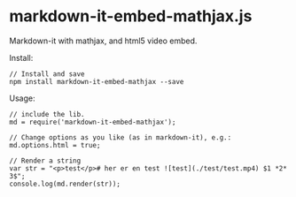 # markdown-it-embed-mathjax.js

Markdown-it with mathjax, and html5 video embed. 

Install: 

    // Install and save
    npm install markdown-it-embed-mathjax --save

Usage: 

    // include the lib.
    md = require('markdown-it-embed-mathjax');

    // Change options as you like (as in markdown-it), e.g.: 
    md.options.html = true;

    // Render a string
    var str = "<p>test</p># her er en test ![test](./test/test.mp4) $1 *2* 3$";
    console.log(md.render(str));

